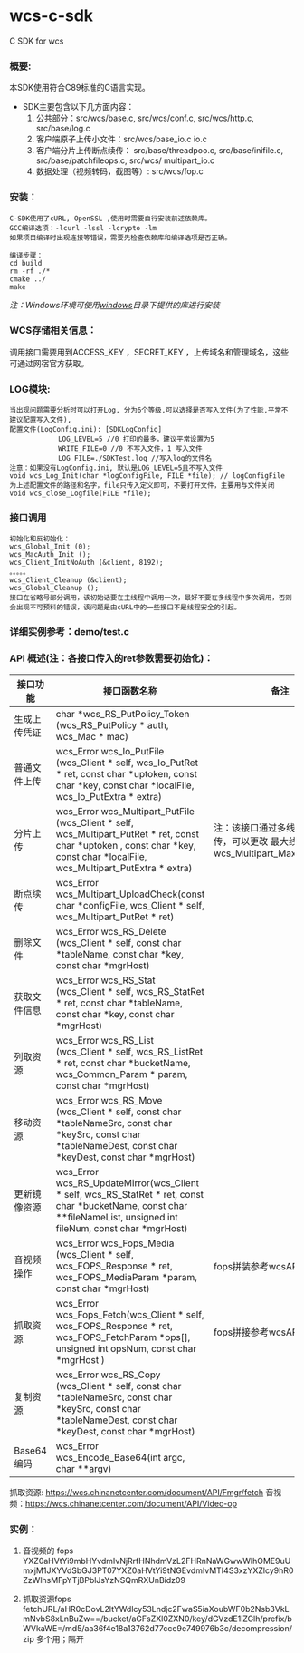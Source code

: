 # wcs-c-sdk
C SDK for wcs


### 概要:

本SDK使用符合C89标准的C语言实现。
-  SDK主要包含以下几方面内容：
	1. 公共部分：src/wcs/base.c, src/wcs/conf.c, src/wcs/http.c, src/base/log.c
	2. 客户端原子上传小文件：src/wcs/base_io.c io.c
	3. 客户端分片上传断点续传： src/base/threadpoo.c, src/base/inifile.c, 				   src/base/patchfileops.c, src/wcs/ multipart_io.c
	4. 数据处理（视频转码，截图等）: src/wcs/fop.c


### 安装：
```
C-SDK使用了cURL, OpenSSL ,使用时需要自行安装前述依赖库。
GCC编译选项：-lcurl -lssl -lcrypto -lm 
如果项目编译时出现连接等错误，需要先检查依赖库和编译选项是否正确。

编译步骤：
cd build
rm -rf ./*
cmake ../
make
```
*注：Windows环境可使用[windows](https://github.com/Wangsu-Cloud-Storage/wcs-c-sdk/tree/master/windows)目录下提供的库进行安装*

### WCS存储相关信息：
调用接口需要用到ACCESS_KEY ，SECRET_KEY ，上传域名和管理域名，这些可通过网宿官方获取。

### LOG模块: 
    当出现问题需要分析时可以打开Log, 分为6个等级,可以选择是否写入文件(为了性能,平常不建议配置写入文件),
	配置文件(LogConfig.ini): [SDKLogConfig]
				LOG_LEVEL=5 //0 打印的最多，建议平常设置为5
				WRITE_FILE=0 //0 不写入文件，1 写入文件
				LOG_FILE=./SDKTest.log //写入log的文件名 
	注意：如果没有LogConfig.ini, 默认是LOG_LEVEL=5且不写入文件
 	void wcs_Log_Init(char *logConfigFile, FILE *file); // logConfigFile 为上述配置文件的路径和名字，file只传入定义即可，不要打开文件，主要用与文件关闭
	void wcs_close_Logfile(FILE *file);

### 接口调用
    初始化和反初始化：
	wcs_Global_Init (0);
	wcs_MacAuth_Init ();
	wcs_Client_InitNoAuth (&client, 8192);
	。。。。。
	wcs_Client_Cleanup (&client);	
	wcs_Global_Cleanup ();
	接口在省略号部分调用，该初始话要在主线程中调用一次，最好不要在多线程中多次调用，否则会出现不可预料的错误，该问题是由cURL中的一些接口不是线程安全的引起。
	
### 详细实例参考：demo/test.c



### API 概述(注：各接口传入的ret参数需要初始化)：

接口功能 | 接口函数名称 | 备注
---|---|---
生成上传凭证   |	char *wcs_RS_PutPolicy_Token (wcs_RS_PutPolicy * auth, wcs_Mac * mac)    |
普通文件上传   |	wcs_Error wcs_Io_PutFile (wcs_Client * self, wcs_Io_PutRet * ret, const char *uptoken, const char *key, const char *localFile, wcs_Io_PutExtra * extra)|
分片上传   |	wcs_Error wcs_Multipart_PutFile (wcs_Client * self, wcs_Multipart_PutRet * ret, const char *uptoken	, const char *key, const char *localFile, wcs_Multipart_PutExtra * extra) | 注：该接口通过多线程分片上传，可以更改 最大线程数：wcs_Multipart_MaxThreadNum|
断点续传 |	wcs_Error wcs_Multipart_UploadCheck(const char *configFile, wcs_Client * self, 	wcs_Multipart_PutRet * ret)|
删除文件 |	wcs_Error wcs_RS_Delete (wcs_Client * self, const char *tableName, const char *key, const char *mgrHost)|
获取文件信息 |	wcs_Error wcs_RS_Stat (wcs_Client * self, wcs_RS_StatRet * ret, const char *tableName, const char *key, const char *mgrHost)|
列取资源 |	wcs_Error wcs_RS_List (wcs_Client * self, wcs_RS_ListRet * ret, const char *bucketName, wcs_Common_Param * param, const char *mgrHost)|
移动资源	| wcs_Error wcs_RS_Move (wcs_Client * self, const char *tableNameSrc, const char *keySrc, const char *tableNameDest, const char *keyDest, const char *mgrHost)|
更新镜像资源   |	wcs_Error wcs_RS_UpdateMirror(wcs_Client * self, wcs_RS_StatRet * ret, const char *bucketName, const char **fileNameList, unsigned int fileNum, const char *mgrHost)|
音视频操作   |	wcs_Error wcs_Fops_Media (wcs_Client * self, wcs_FOPS_Response * ret, wcs_FOPS_MediaParam *param, const char *mgrHost)| fops拼装参考wcsAPI文档 
抓取资源   |	wcs_Error wcs_Fops_Fetch(wcs_Client * self, wcs_FOPS_Response * ret,  wcs_FOPS_FetchParam *ops[], unsigned int opsNum, const char *mgrHost )| fops拼接参考wcsAPI 文档
复制资源   |	wcs_Error wcs_RS_Copy (wcs_Client * self, const char *tableNameSrc, const char *keySrc, const char *tableNameDest, const char *keyDest, const char *mgrHost)|
Base64编码    |	wcs_Error wcs_Encode_Base64(int argc, char **argv)|

抓取资源: https://wcs.chinanetcenter.com/document/API/Fmgr/fetch
音视频：https://wcs.chinanetcenter.com/document/API/Video-op

### 实例：
1. 音视频的 fops
YXZ0aHVtYi9mbHYvdmIvNjRrfHNhdmVzL2FHRnNaWGwwWlhOME9uUmxjM1JXYVdSbGJ3PT07YXZ0aHVtYi9tNGEvdmIvMTI4S3xzYXZlcy9hR0ZzWlhsMFpYTjBPblJsYzNSQmRXUnBidz09

2. 抓取资源fops
fetchURL/aHR0cDovL2ltYWdlcy53Lndjc2FwaS5iaXoubWF0b2Nsb3VkLmNvbS8xLnBuZw==/bucket/aGFsZXl0ZXN0/key/dGVzdE1lZGlh/prefix/bWVkaWE=/md5/aa36f4e18a13762d77cce9e749976b3c/decompression/zip
多个用；隔开
